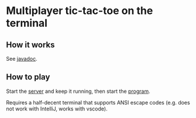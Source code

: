 # Multiplayer tic-tac-toe on the terminal

## How it works
See [javadoc](https://pnguyen72.github.io/MyGame/mygame/Main.html).

## How to play
Start the [server](/src/mygame/Server.java) and keep it running, 
then start the [program](/src/mygame/Main.html).

Requires a half-decent terminal that supports ANSI escape codes (e.g.
does not work with IntelliJ, works with vscode).
